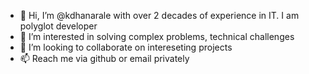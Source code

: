 - 👋 Hi, I’m @kdhanarale with over 2 decades of experience in IT. I am polyglot developer 
- 👀 I’m interested in solving complex problems, technical challenges
- 💞️ I’m looking to collaborate on  intereseting projects
- 📫 Reach me via github or email privately 

<!---
kdhanarale/kdhanarale is a ✨ special ✨ repository because its `README.md` (this file) appears on your GitHub profile.
You can click the Preview link to take a look at your changes.
--->
